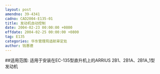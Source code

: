 ```yaml
---
layout: post
amendno: 39-4341
cadno: CAD2004-E135-01
title: 发动机自动控制
date: 2004-02-23 00:00:00 +0800
effdate: 2004-02-25 00:00:00 +0800
tag: E135
categories: 华东管理局适航审定处
author: 钱惠德
---
```


##适用范围:
适用于安装在EC-135型直升机上的ARRIUS 2B1、2B1A、2B1A_1型发动机

